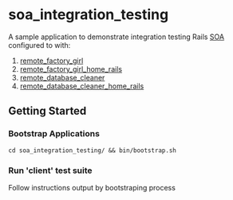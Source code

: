 soa_integration_testing
=======================

A sample application to demonstrate integration testing Rails [SOA](http://en.wikipedia.org/wiki/Service-oriented_architecture) configured to with:
  1. [remote_factory_girl](https://github.com/tdouce/remote_factory_girl)
  2. [remote_factory_girl_home_rails](https://github.com/tdouce/remote_factory_girl_home_rails)
  3. [remote_database_cleaner](https://github.com/tdouce/remote_database_cleaner)
  4. [remote_database_cleaner_home_rails](https://github.com/tdouce/remote_database_cleaner_home_rails)

## Getting Started

### Bootstrap Applications
```
cd soa_integration_testing/ && bin/bootstrap.sh
```

### Run 'client' test suite
Follow instructions output by bootstraping process
